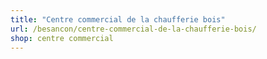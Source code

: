 ```yaml
---
title: "Centre commercial de la chaufferie bois"
url: /besancon/centre-commercial-de-la-chaufferie-bois/
shop: centre commercial
---
```

